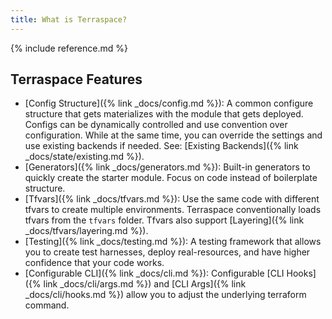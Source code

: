 ```yaml
---
title: What is Terraspace?
---
```


{% include reference.md %}

## Terraspace Features

* [Config Structure]({% link _docs/config.md %}): A common configure structure that gets materializes with the module that gets deployed. Configs can be dynamically controlled and use convention over configuration. While at the same time, you can override the settings and use existing backends if needed. See: [Existing Backends]({% link _docs/state/existing.md %}).
* [Generators]({% link _docs/generators.md %}): Built-in generators to quickly create the starter module. Focus on code instead of boilerplate structure.
* [Tfvars]({% link _docs/tfvars.md %}): Use the same code with different tfvars to create multiple environments. Terraspace conventionally loads tfvars from the `tfvars` folder. Tfvars also support [Layering]({% link _docs/tfvars/layering.md %}).
* [Testing]({% link _docs/testing.md %}): A testing framework that allows you to create test harnesses, deploy real-resources, and have higher confidence that your code works.
* [Configurable CLI]({% link _docs/cli.md %}): Configurable [CLI Hooks]({% link _docs/cli/args.md %}) and [CLI Args]({% link _docs/cli/hooks.md %}) allow you to adjust the underlying terraform command.
